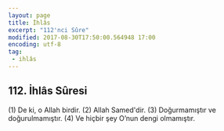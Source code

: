 ```yaml
---
layout: page
title: İhlâs
excerpt: "112'nci Sûre"
modified: 2017-08-30T17:50:00.564948 17:00
encoding: utf-8
tag: 
 - ihlâs
---
```


## 112. İhlâs Sûresi

(1) De ki, o Allah birdir.
(2) Allah Samed'dir.
(3) Doğurmamıştır ve doğurulmamıştır.
(4) Ve hiçbir şey O’nun dengi olmamıştır.
